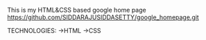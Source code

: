 This is my HTML&CSS based google home page
https://github.com/SIDDARAJUSIDDASETTY/google_homepage.git

TECHNOLOGIES:
     ->HTML
     ->CSS
     
     
     
    
